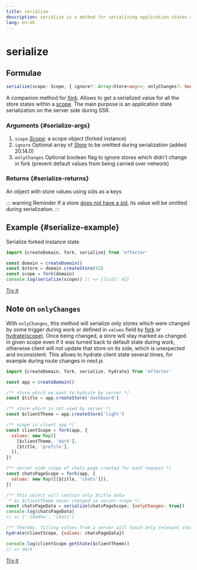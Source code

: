 ```yaml
---
title: serialize
description: serialize is a method for serializing application states within a scope
lang: en-US
---
```


# serialize

## Formulae

```ts
serialize(scope: Scope, { ignore?: Array<Store<any>>; onlyChanges?: boolean }): {[sid: string]: any}
```

A companion method for [_fork_](/api/effector/fork.md). Allows to get a serialized value for all the store states within a [scope](/api/effector/Scope.md). The main purpose is an application state serialization on the server side during SSR.

### Arguments {#serialize-args}

1. `scope` [_Scope_](/api/effector/Scope.md): a scope object (forked instance)
2. `ignore` Optional array of [_Store_](/api/effector/Store.md) to be omitted during serialization (added 20.14.0)
3. `onlyChanges` Optional boolean flag to ignore stores which didn't change in fork (prevent default values from being carried over network)

### Returns {#serialize-returns}

An object with store values using sids as a keys

::: warning Reminder
If a store [does not have a sid](/api/effector/babel-plugin.md#sid), its value will be omitted during serialization.
:::

## Example {#serialize-example}

Serialize forked instance state

```js
import {createDomain, fork, serialize} from 'effector'

const domain = createDomain()
const $store = domain.createStore(42)
const scope = fork(domain)
console.log(serialize(scope)) // => {[sid]: 42}
```

[Try it](https://share.effector.dev/zlRJbjei)

## Note on `onlyChanges`

With `onlyChanges`, this method will serialize only stores which were changed by some trigger during work or defined in `values` field by [fork](/api/effector/fork.md) or [hydrate(scope)](/api/effector/hydrate.md). Once being changed, a store will stay marked as changed in given scope even if it was turned back to default state during work, otherwise client will not update that store on its side, which is unexpected and inconsistent.
This allows to hydrate client state several times, for example during route changes in next.js

```js
import {createDomain, fork, serialize, hydrate} from 'effector'

const app = createDomain()

/** store which we want to hydrate by server */
const $title = app.createStore('dashboard')

/** store which is not used by server */
const $clientTheme = app.createStore('light')

/** scope in client app */
const clientScope = fork(app, {
  values: new Map([
    [$clientTheme, 'dark'],
    [$title, 'profile'],
  ]),
})

/** server side scope of chats page created for each request */
const chatsPageScope = fork(app, {
  values: new Map([[$title, 'chats']]),
})

/** this object will contain only $title data
 * as $clientTheme never changed in server scope */
const chatsPageData = serialize(chatsPageScope, {onlyChanges: true})
console.log(chatsPageData)
// => {'-l644hw': 'chats'}

/** thereby, filling values from a server will touch only relevant stores */
hydrate(clientScope, {values: chatsPageData})

console.log(clientScope.getState($clientTheme))
// => dark
```

[Try it](https://share.effector.dev/BQhzISFV)
